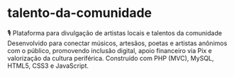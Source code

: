 # talento-da-comunidade
🎙️ Plataforma para divulgação de artistas locais e talentos da comunidade Desenvolvido para conectar músicos, artesãos, poetas e artistas anônimos com o público, promovendo inclusão digital, apoio financeiro via Pix e valorização da cultura periférica. Construído com PHP (MVC), MySQL, HTML5, CSS3 e JavaScript.
